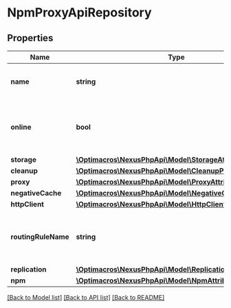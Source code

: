 # NpmProxyApiRepository

## Properties
Name | Type | Description | Notes
------------ | ------------- | ------------- | -------------
**name** | **string** | A unique identifier for this repository | [optional] 
**online** | **bool** | Whether this repository accepts incoming requests | 
**storage** | [**\Optimacros\NexusPhpApi\Model\StorageAttributes**](StorageAttributes.md) |  | 
**cleanup** | [**\Optimacros\NexusPhpApi\Model\CleanupPolicyAttributes**](CleanupPolicyAttributes.md) |  | [optional] 
**proxy** | [**\Optimacros\NexusPhpApi\Model\ProxyAttributes**](ProxyAttributes.md) |  | 
**negativeCache** | [**\Optimacros\NexusPhpApi\Model\NegativeCacheAttributes**](NegativeCacheAttributes.md) |  | 
**httpClient** | [**\Optimacros\NexusPhpApi\Model\HttpClientAttributes**](HttpClientAttributes.md) |  | 
**routingRuleName** | **string** | The name of the routing rule assigned to this repository | [optional] 
**replication** | [**\Optimacros\NexusPhpApi\Model\ReplicationAttributes**](ReplicationAttributes.md) |  | [optional] 
**npm** | [**\Optimacros\NexusPhpApi\Model\NpmAttributes**](NpmAttributes.md) |  | [optional] 

[[Back to Model list]](../README.md#documentation-for-models) [[Back to API list]](../README.md#documentation-for-api-endpoints) [[Back to README]](../README.md)


